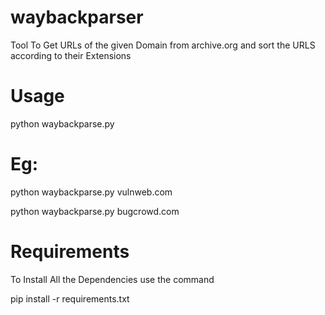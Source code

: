 # waybackparser

Tool To Get URLs of the given Domain from archive.org and sort the URLS according to their Extensions

# Usage

python waybackparse.py <domain>

# Eg:

python waybackparse.py vulnweb.com

python waybackparse.py bugcrowd.com

# Requirements

To Install All the Dependencies use the command 

pip install -r requirements.txt
